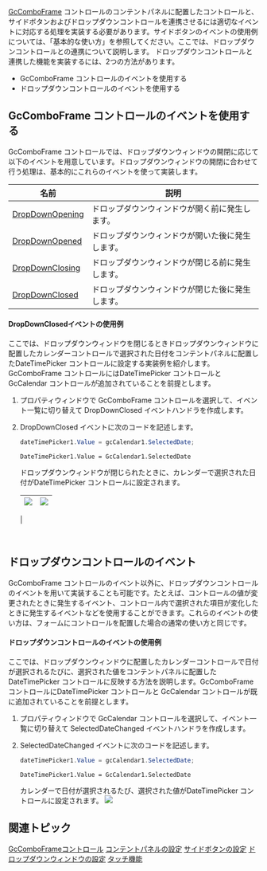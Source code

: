 [GcComboFrame](gcdocsite__documentlink?toc-item-id=777d5900-dd11-4321-bd94-25b03f66f269) コントロールのコンテントパネルに配置したコントロールと、サイドボタンおよびドロップダウンコントロールを連携させるには適切なイベントに対応する処理を実装する必要があります。サイドボタンのイベントの使用例については、「基本的な使い方」を参照してください。ここでは、ドロップダウンコントロールとの連携について説明します。
ドロップダウンコントロールと連携した機能を実装するには、2つの方法があります。

* GcComboFrame コントロールのイベントを使用する
* ドロップダウンコントロールのイベントを使用する

## GcComboFrame コントロールのイベントを使用する

GcComboFrame コントロールでは、ドロップダウンウィンドウの開閉に応じて以下のイベントを用意しています。ドロップダウンウィンドウの開閉に合わせて行う処理は、基本的にこれらのイベントを使って実装します。

| 名前 | 説明 |
| --- | --- |
| [DropDownOpening](gcdocsite__documentlink?toc-item-id=9b98e236-4890-485b-942c-2b35f448a606) | ドロップダウンウィンドウが開く前に発生します。 |
| [DropDownOpened](gcdocsite__documentlink?toc-item-id=777d5900-dd11-4321-bd94-25b03f66f269) | ドロップダウンウィンドウが開いた後に発生します。 |
| [DropDownClosing](gcdocsite__documentlink?toc-item-id=7588bf12-2c36-4e27-b896-1e02c0dbf807) | ドロップダウンウィンドウが閉じる前に発生します。 |
| [DropDownClosed](gcdocsite__documentlink?toc-item-id=148c1424-0f95-4b6b-a04b-01e81150cb78) | ドロップダウンウィンドウが閉じた後に発生します。 |

#### DropDownClosedイベントの使用例

ここでは、ドロップダウンウィンドウを閉じるときドロップダウンウィンドウに配置したカレンダーコントロールで選択された日付をコンテントパネルに配置したDateTimePicker コントロールに設定する実装例を紹介します。GcComboFrame コントロールにはDateTimePicker コントロールと GcCalendar コントロールが追加されていることを前提とします。

1. プロパティウィンドウで GcComboFrame コントロールを選択して、イベント一覧に切り替えて DropDownClosed イベントハンドラを作成します。
2. DropDownClosed イベントに次のコードを記述します。

    ```csharp
    dateTimePicker1.Value = gcCalendar1.SelectedDate;
    ```

    ```vbnet
    DateTimePicker1.Value = GcCalendar1.SelectedDate
    ```

    ドロップダウンウィンドウが閉じられたときに、カレンダーで選択された日付がDateTimePicker コントロールに設定されます。

    | ![](/DOCUMENT_SITE_LINK_PREFIX_HERE/document-site-files/images/06fadbb1-c461-433a-b385-ae4966e56069/images/gccomboframe.implementation_dropdownclosed.png) | ![](/DOCUMENT_SITE_LINK_PREFIX_HERE/document-site-files/images/06fadbb1-c461-433a-b385-ae4966e56069/images/gccomboframe.implementation_dropdownclosed2.png) |
    | --- | --- |
    |

<br>

## ドロップダウンコントロールのイベント

GcComboFrame コントロールのイベント以外に、ドロップダウンコントロールのイベントを用いて実装することも可能です。たとえば、コントロールの値が変更されたときに発生するイベント、コントロール内で選択された項目が変化したときに発生するイベントなどを使用することができます。これらのイベントの使い方は、フォームにコントロールを配置した場合の通常の使い方と同じです。

#### ドロップダウンコントロールのイベントの使用例

ここでは、ドロップダウンウィンドウに配置したカレンダーコントロールで日付が選択されるたびに、選択された値をコンテントパネルに配置したDateTimePicker コントロールに反映する方法を説明します。GcComboFrame コントロールにDateTimePicker コントロールと GcCalendar コントロールが既に追加されていることを前提とします。

1. プロパティウィンドウで GcCalendar コントロールを選択して、イベント一覧に切り替えて SelectedDateChanged イベントハンドラを作成します。
2. SelectedDateChanged イベントに次のコードを記述します。

    ```csharp
    dateTimePicker1.Value = gcCalendar1.SelectedDate;
    ```

    ```vbnet
    DateTimePicker1.Value = GcCalendar1.SelectedDate
    ```

    カレンダーで日付が選択されるたび、選択された値がDateTimePicker コントロールに設定されます。
    ![](/DOCUMENT_SITE_LINK_PREFIX_HERE/document-site-files/images/06fadbb1-c461-433a-b385-ae4966e56069/images/gccomboframe.implementation_selecteddatechanged.png)

## 関連トピック

[GcComboFrameコントロール](gcdocsite__documentlink?toc-item-id=46b2c5fc-42b5-412a-8fc6-3abb9fac0188)
[コンテントパネルの設定](gcdocsite__documentlink?toc-item-id=650c1f9b-78a4-4a3c-8ca5-207dfeaaf193)
[サイドボタンの設定](gcdocsite__documentlink?toc-item-id=9de04797-5cfc-4655-8255-aaa62f60a947)
[ドロップダウンウィンドウの設定](gcdocsite__documentlink?toc-item-id=7b31f358-810b-4293-8948-ed9b950fac7f)
[タッチ機能](gcdocsite__documentlink?toc-item-id=2c681b8c-0b9d-43fc-89dc-d1235205cb48)